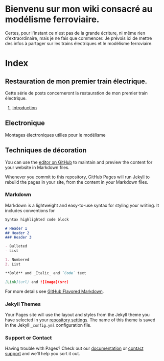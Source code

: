 # Bienvenu sur mon wiki consacré au modélisme ferroviaire.

Certes, pour l'instant ce n'est pas de la grande écriture, ni même rien d'extraordinaire, mais je ne fais que commencer. Je prévois ici de mettre des infos à partager sur les trains électriques et le modélisme ferroviaire.

# Index

## Restauration de mon premier train électrique.

Cette série de posts concerneront la restauration de mon premier train électrique. 

1. [Introduction](restauration_premier_train.md)

## Electronique

Montages électroniques utilles pour le modélisme

## Techniques de décoration


You can use the [editor on GitHub](https://github.com/modelisme-ferroviaire/wiki/edit/gh-pages/index.md) to maintain and preview the content for your website in Markdown files.

Whenever you commit to this repository, GitHub Pages will run [Jekyll](https://jekyllrb.com/) to rebuild the pages in your site, from the content in your Markdown files.

### Markdown

Markdown is a lightweight and easy-to-use syntax for styling your writing. It includes conventions for

```markdown
Syntax highlighted code block

# Header 1
## Header 2
### Header 3

- Bulleted
- List

1. Numbered
2. List

**Bold** and _Italic_ and `Code` text

[Link](url) and ![Image](src)
```

For more details see [GitHub Flavored Markdown](https://guides.github.com/features/mastering-markdown/).

### Jekyll Themes

Your Pages site will use the layout and styles from the Jekyll theme you have selected in your [repository settings](https://github.com/modelisme-ferroviaire/wiki/settings). The name of this theme is saved in the Jekyll `_config.yml` configuration file.

### Support or Contact

Having trouble with Pages? Check out our [documentation](https://docs.github.com/categories/github-pages-basics/) or [contact support](https://github.com/contact) and we’ll help you sort it out.
